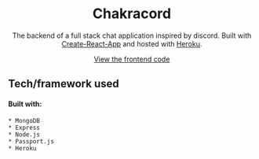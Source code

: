 <h1 align="center">
    Chakracord
</h1>
<p align="center">
    The backend of a full stack chat application inspired by discord. Built with <a href="https://create-react-app.dev/" target="_blank" rel="noopener noreferrer">Create-React-App</a> and hosted with <a href="https://www.heroku.com" target="_blank" rel="noopener noreferrer">Heroku</a>.
</p>
<div align="center">

[View the frontend code](https://github.com/khoaHyh/discord-clone-frontend)

</div>

## Tech/framework used
#### Built with:
    * MongoDB
    * Express
    * Node.js
    * Passport.js
    * Heroku
